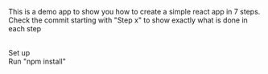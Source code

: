 This is a demo app to show you how to create a simple react app in 7 steps. <br/>
Check the commit starting with "Step x" to show exactly what is done in each step <br/><br/>

Set up <br/>
Run "npm install"
